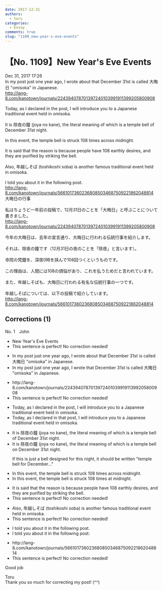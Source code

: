 ```yaml
---
date: 2017-12-31
authors:
  - toru
categories:
  - Essay
comments: true
slug: "1109_new-year-s-eve-events"
---
```


# 【No. 1109】New Year's Eve Events
<div class="date">Dec 31, 2017 17:26</div>
<div id="post"><div id="body_show_ori">
In my post just one year ago, I wrote about that December 31st is called 大晦日 "omisoka" in Japanese.<br/><a href="http://lang-8.com/kanotown/journals/224394078701397240103991911399205800908" target="_blank">http://lang-8.com/kanotown/journals/224394078701397240103991911399205800908</a><br/><br/>Today, as I declared in the post, I will introduce you to a Japanese traditional event held in omisoka.<br/><br/>It is 除夜の鐘 (joya no kane), the literal meaning of which is a temple bell of December 31st night.<br/><br/>In this event, the temple bell is struck 108 times across midnight.<br/><br/>It is said that the reason is because people have 108 earthly desires, and they are purified by striking the bell.<br/><br/>Also, 年越しそば (toshikoshi soba) is another famous traditional event held in omisoka.<br/><br/>I told you about it in the following post.<br/><a href="http://lang-8.com/kanotown/journals/56610173602368085034687509221862048814" target="_blank">http://lang-8.com/kanotown/journals/56610173602368085034687509221862048814</a>
</div></div>

<!-- more -->

<div id="post_ja"><div id="body_show_mo">
大晦日の行事<br/><br/>私はちょうど一年前の投稿で、12月31日のことを「大晦日」と呼ぶことについて書きました。<br/><a href="http://lang-8.com/kanotown/journals/224394078701397240103991911399205800908" target="_blank">http://lang-8.com/kanotown/journals/224394078701397240103991911399205800908</a><br/><br/>今年の大晦日は、去年の宣言通り、大晦日に行われる伝統行事を紹介します。<br/><br/>それは、除夜の鐘です（12月31日の夜のことを「除夜」と言います）。<br/><br/>寺院の梵鐘を、深夜0時を挟んで108回つくというものです。<br/><br/>この理由は、人間には108の煩悩があり、これを払うためだと言われています。<br/><br/>また、年越しそばも、大晦日に行われる有名な伝統行事の一つです。<br/><br/>年越しそばについては、以下の投稿で紹介しています。<br/><a href="http://lang-8.com/kanotown/journals/56610173602368085034687509221862048814" target="_blank">http://lang-8.com/kanotown/journals/56610173602368085034687509221862048814</a>
</div></div>

## Corrections (1)
<div id="block"><div class="first_name"> No. 1　<span class="just_name">John</span></div><div id="block2">
<ul class="correction_field">
<li class="incorrect">New Year's Eve Events</li>
<li class="corrected perfect">This sentence is perfect! No correction needed!</li>
</ul>
<ul class="correction_field">
<li class="incorrect">In my post just one year ago, I wrote about that December 31st is called 大晦日 "omisoka" in Japanese.</li>
<li class="corrected correct">
In my post just one year ago, I wrote that December 31st is called 大晦日 "omisoka" in Japanese.
</li>
</ul>
<ul class="correction_field">
<li class="incorrect">http://lang-8.com/kanotown/journals/224394078701397240103991911399205800908</li>
<li class="corrected perfect">This sentence is perfect! No correction needed!</li>
</ul>
<ul class="correction_field">
<li class="incorrect">Today, as I declared in the post, I will introduce you to a Japanese traditional event held in omisoka.</li>
<li class="corrected correct">
Today, as I declared in that post, I will introduce you to a Japanese traditional event held in omisoka.
</li>
</ul>
<ul class="correction_field">
<li class="incorrect">It is 除夜の鐘 (joya no kane), the literal meaning of which is a temple bell of December 31st night.</li>
<li class="corrected correct">
It is 除夜の鐘 (joya no kane), the literal meaning of which is a temple bell on December 31st night.
<p class="correction_comment">If this is just a bell designed for this night, it should be written "temple bell for December..."</p>
</li>
</ul>
<ul class="correction_field">
<li class="incorrect">In this event, the temple bell is struck 108 times across midnight.</li>
<li class="corrected correct">
In this event, the temple bell is struck 108 times at midnight.
</li>
</ul>
<ul class="correction_field">
<li class="incorrect">It is said that the reason is because people have 108 earthly desires, and they are purified by striking the bell.</li>
<li class="corrected perfect">This sentence is perfect! No correction needed!</li>
</ul>
<ul class="correction_field">
<li class="incorrect">Also, 年越しそば (toshikoshi soba) is another famous traditional event held in omisoka.</li>
<li class="corrected perfect">This sentence is perfect! No correction needed!</li>
</ul>
<ul class="correction_field">
<li class="incorrect">I told you about it in the following post.</li>
<li class="corrected correct">
I told you about it in the following post:
</li>
</ul>
<ul class="correction_field">
<li class="incorrect">http://lang-8.com/kanotown/journals/56610173602368085034687509221862048814</li>
<li class="corrected perfect">This sentence is perfect! No correction needed!</li>
</ul>
<p class="comment_small">
 Good job
</p>

</div><div class="name"><span class="just_name">Toru</span><br>
Thank you so much for correcting my post! (^^)
</div>
</div>
